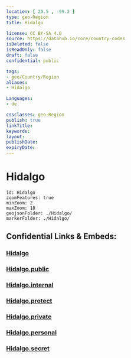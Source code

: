 ```yaml
---
location: [ 20.5 , -99.2 ] 
type: geo-Region
title: Hidalgo

license: CC BY-SA 4.0
source: https://datahub.io/core/country-codes
isDeleted: false
isReadOnly: false
draft: false
confidential: public

tags:
- geo/Country/Region
aliases:
- Hidalgo

Languages:
- de

cssclasses: geo-Region
publish: true
linkTitle: 
keywords: 
layout: 
publishDate: 
expiryDate: 
---
```


# Hidalgo

```leaflet
id: Hidalgo
zoomFeatures: true 
minZoom: 2 
maxZoom: 18
geojsonFolder: ./Hidalgo/
markerFolder: ./Hidalgo/
```


## Confidential Links & Embeds: 

### [Hidalgo](/_Standards/Earth/Continent/America~Central/Mexico/States~Mexico/Hidalgo.md) 

### [Hidalgo.public](/_public/Earth/Continent/America~Central/Mexico/States~Mexico/Hidalgo.public.md) 

### [Hidalgo.internal](/_internal/Earth/Continent/America~Central/Mexico/States~Mexico/Hidalgo.internal.md) 

### [Hidalgo.protect](/_protect/Earth/Continent/America~Central/Mexico/States~Mexico/Hidalgo.protect.md) 

### [Hidalgo.private](/_private/Earth/Continent/America~Central/Mexico/States~Mexico/Hidalgo.private.md) 

### [Hidalgo.personal](/_personal/Earth/Continent/America~Central/Mexico/States~Mexico/Hidalgo.personal.md) 

### [Hidalgo.secret](/_secret/Earth/Continent/America~Central/Mexico/States~Mexico/Hidalgo.secret.md)

